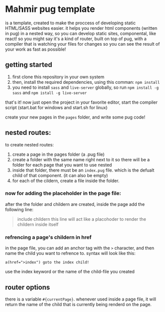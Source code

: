 # Mahmir pug template
is a template, created to make the proccess of developing static HTML/SASS websites easier.
it helps you render html components (written in pug) in a nested way, so you can develop static sites, componental, like react!
so you might say it's a kind of router, built on top of pug, with a compiler that is watching your files for changes so you can see the result of your work as fast as possible!

## getting started
1. first clone this repository in your own system
2. then, install the required dependencies, using this comman: `npm install`
3. you need to install `sass` and `live-server` globally, so run `npm install -g sass` and `npm istall -g live-server`

that's it! now just open the project in your favorite editor, start the compiler script (start.bat for windows and start.sh for linux)

create your new pages in the `pages` folder, and write some pug code!

## nested routes:
to create nested routes:
1. create a page in the pages folder (a .pug file)
2. create a folder with the same name right next to it so there will be a folder for each page that you want to use nested
3. inside that folder, there must be an `index.pug` file. which is the defualt child of that component. (it can also be empty)
4. for each of the cildern, create a file inside the folder.

### now for adding the placeholder in the page file:
after the the folder and childern are created, inside the page add the following line:
> include childern
this line will act like a placohoder to render the childern inside itself

### refrencing a page's childern in href
in the page file, you can add an anchor tag with the `>` character, and then name the child you want to refrence to.
syntax will look like this:
```pug
a(href=">index") goto the index child!
```
use the index keyword or the name of the child-file you created

## router options
there is a variable `#{currentPage}`. whenever used inside a page file, it will return the name of the child that is currently being renderd on the page.
